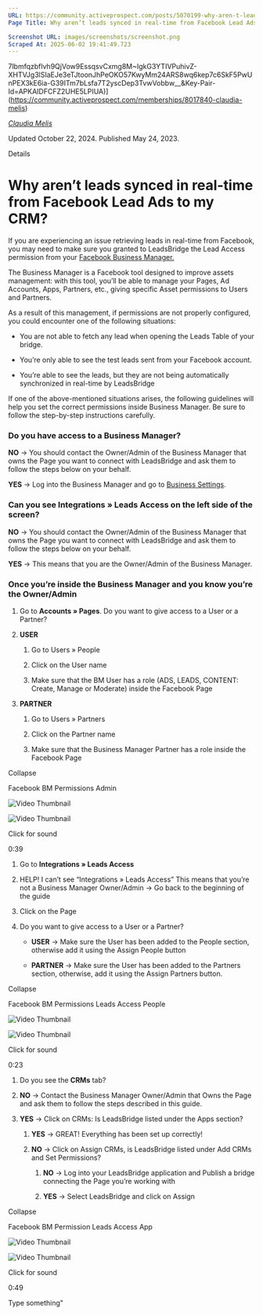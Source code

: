 ```yaml
---
URL: https://community.activeprospect.com/posts/5070199-why-aren-t-leads-synced-in-real-time-from-facebook-lead-ads-to-my-crm
Page Title: Why aren’t leads synced in real-time from Facebook Lead Ads to my CRM?

Screenshot URL: images/screenshots/screenshot.png
Scraped At: 2025-06-02 19:41:49.723
---
```

7lbmfqzbflvh9QjVow9EssqsvCxmg8M~IgkG3YTIVPuhivZ-XHTVJg3lSIaEJe3eTJtoonJhPeOKO57KwyMm24ARS8wq6kep7c6SkF5PwUnPEX3kE6ia-G39ITm7bLsfa7T2yscDep3TvwVobbw__&Key-Pair-Id=APKAIDFCFZ2UHE5LPIUA)](https://community.activeprospect.com/memberships/8017840-claudia-melis)

[_Claudia Melis_](https://community.activeprospect.com/memberships/8017840-claudia-melis)

Updated October 22, 2024. Published May 24, 2023.

Details

# Why aren’t leads synced in real-time from Facebook Lead Ads to my CRM?

If you are experiencing an issue retrieving leads in real-time from Facebook, you may need to make sure you granted to LeadsBridge the Lead Access permission from your [Facebook Business Manager.](https://www.facebook.com/business/help/442345745885606?id=180505742745347)

The Business Manager is a Facebook tool designed to improve assets management: with this tool, you’ll be able to manage your Pages, Ad Accounts, Apps, Partners, etc., giving specific Asset permissions to Users and Partners.

As a result of this management, if permissions are not properly configured, you could encounter one of the following situations:

- You are not able to fetch any lead when opening the Leads Table of your bridge.

- You’re only able to see the test leads sent from your Facebook account.

- You’re able to see the leads, but they are not being automatically synchronized in real-time by LeadsBridge


If one of the above-mentioned situations arises, the following guidelines will help you set the correct permissions inside Business Manager. Be sure to follow the step-by-step instructions carefully.

### **Do you have access to a Business Manager?**

**NO** → You should contact the Owner/Admin of the Business Manager that owns the Page you want to connect with LeadsBridge and ask them to follow the steps below on your behalf.

**YES** → Log into the Business Manager and go to [Business Settings](https://business.facebook.com/settings/).

### **Can you see Integrations » Leads Access on the left side of the screen?**

**NO** → You should contact the Owner/Admin of the Business Manager that owns the Page you want to connect with LeadsBridge and ask them to follow the steps below on your behalf.

**YES** → This means that you are the Owner/Admin of the Business Manager.

### **Once you’re inside the Business Manager and you know you’re the Owner/Admin**

1. Go to **Accounts » Pages**. Do you want to give access to a User or a Partner?

1. **USER**

      1. Go to Users » People

      2. Click on the User name

      3. Make sure that the BM User has a role (ADS, LEADS, CONTENT: Create, Manage or Moderate) inside the Facebook Page
2. **PARTNER**

      1. Go to Users » Partners

      2. Click on the Partner name

      3. Make sure that the Business Manager Partner has a role inside the Facebook Page

Collapse

Facebook BM Permissions Admin

![Video Thumbnail](images/image-1.png)

![Video Thumbnail](images/image-2.webp)

Click for sound

0:39

1. Go to **Integrations » Leads Access**

1. HELP! I can’t see “Integrations » Leads Access” This means that you’re not a Business Manager Owner/Admin → Go back to the beginning of the guide

2. Click on the Page

3. Do you want to give access to a User or a Partner?

      - **USER** → Make sure the User has been added to the People section, otherwise add it using the Assign People button

      - **PARTNER** → Make sure the User has been added to the Partners section, otherwise, add it using the Assign Partners button.

Collapse

Facebook BM Permissions Leads Access People

![Video Thumbnail](images/image-3.png)

![Video Thumbnail](images/image-4.webp)

Click for sound

0:23

1. Do you see the **CRMs** tab?

1. **NO** → Contact the Business Manager Owner/Admin that Owns the Page and ask them to follow the steps described in this guide.

2. **YES** → Click on CRMs: Is LeadsBridge listed under the Apps section?

      1. **YES** → GREAT! Everything has been set up correctly!

      2. **NO** → Click on Assign CRMs, is LeadsBridge listed under Add CRMs and Set Permissions?

         1. **NO** → Log into your LeadsBridge application and Publish a bridge connecting the Page you’re working with

         2. **YES** → Select LeadsBridge and click on Assign

Collapse

Facebook BM Permission Leads Access App

![Video Thumbnail](images/image-5.png)

![Video Thumbnail](images/image-6.webp)

Click for sound

0:49

Type something"
